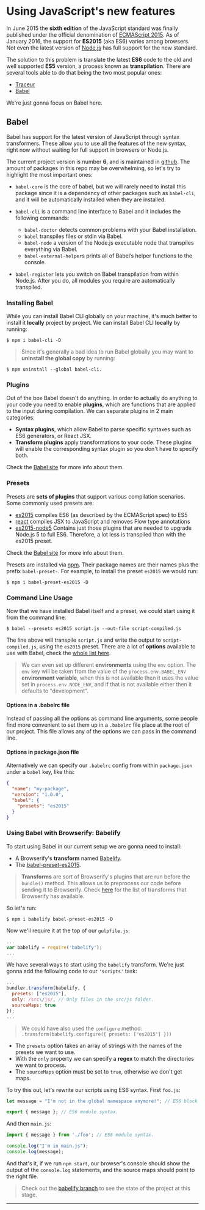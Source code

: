 # Using JavaScript's new features
In June 2015 the **sixth edition** of the JavaScript standard was finally published under the official denomination of [ECMAScript 2015][1]. As of January 2016, the support for **ES2015** (aka ES6) varies among browsers. Not even the latest version of [Node.js][2] has full support for the new standard.

The solution to this problem is translate the latest **ES6** code to the old and well supported **ES5** version, a process known as **transpilation**. There are several tools able to do that being the two most popular ones:

* [Traceur][3]
* [Babel][4]

We're just gonna focus on Babel here.

## Babel
Babel has support for the latest version of JavaScript through syntax transformers. These allow you to use all the features of the new syntax, right now without waiting for full support in browsers or Node.js.

The current project version is number **6**, and is maintained in [github][5]. The amount of packages in this repo may be overwhelming, so let's try to highlight the most important ones:

* `babel-core` is the core of babel, but we will rarely need to install this package since it is a dependency of other packages such as `babel-cli`, and it will be automatically installed when they are installed.
* `babel-cli` is a command line interface to Babel and it includes the following commands:

  * `babel-doctor` detects common problems with your Babel installation.
  * `babel` transpiles files or stdin via Babel.
  * `babel-node` a version of the Node.js executable node that transpiles everything via Babel.
  * `babel-external-helper`s prints all of Babel’s helper functions to the console.

* `babel-register` lets you switch on Babel transpilation from within Node.js. After you do, all modules you require are automatically transpiled.

### Installing Babel
While you can install Babel CLI globally on your machine, it's much better to install it **locally** project by project. We can install Babel CLI **locally** by running:
```
$ npm i babel-cli -D
```

> Since it's generally a bad idea to run Babel globally you may want to **uninstall the global copy** by running:
  ```
  $ npm uninstall --global babel-cli.
  ```

### Plugins
Out of the box Babel doesn't do anything. In order to actually do anything to your code you need to enable **plugins**, which are functions that are applied to the input during compilation. We can separate plugins in 2 main categories:

* **Syntax plugins**, which allow Babel to parse specific syntaxes such as ES6 generators, or React JSX.
* **Transform plugins** apply transformations to your code. These plugins will enable the corresponding syntax plugin so you don't have to specify both.

Check the [Babel site][6] for more info about them.

### Presets
Presets are **sets of plugins** that support various compilation scenarios. Some commonly used presets are:

* [es2015][7] compiles ES6 (as described by the ECMAScript spec) to ES5
* [react][8] compiles JSX to JavaScript and removes Flow type annotations
* [es2015-node5][9] Contains just those plugins that are needed to upgrade Node.js 5 to full ES6. Therefore, a lot less is transpiled than with the es2015 preset.

Check the [Babel site][10] for more info about them.

Presets are installed via [npm][11]. Their package names are their names plus the prefix `babel-preset-`. For example, to install the preset `es2015` we would run:

```
$ npm i babel-preset-es2015 -D
```

### Command Line Usage
Now that we have installed Babel itself and a preset, we could start using it from the command line:

```
$ babel --presets es2015 script.js --out-file script-compiled.js
```

The line above will transpile `script.js` and write the output to `script-compiled.js`, using the `es2015` preset. There are a lot of **options** available to use with Babel, check the [whole list here][12].

> We can even set up different **environments** using the `env` option. The `env` key will be taken from the value of the `process.env.BABEL_ENV` **environment variable**, when this is not available then it uses the value set in `process.env.NODE_ENV`, and if that is not available either then it defaults to "development".

#### Options in a .babelrc file
Instead of passing all the options as command line arguments, some people find more convenient to set them up in a `.babelrc` file place at the root of our project. This file allows any of the options we can pass in the command line.

#### Options in package.json file
Alternatively we can specify our `.babelrc` config from within `package.json` under a `babel` key, like this:

```json
{
  "name": "my-package",
  "version": "1.0.0",
  "babel": {
    "presets": "es2015"
  }
}
```

### Using Babel with Browserify: Babelify
To start using Babel in our current setup we are gonna need to install:

* A Browserify's **transform** named [Babelify][13].
* The [babel-preset-es2015][7].

> **Transforms** are sort of Browserify's plugins that are run before the `bundle()` method. This allows us to preprocess our code before sending it to Browserify. Check [here][14] for the list of transforms that Browserify has available.

So let's run:
```
$ npm i babelify babel-preset-es2015 -D
```

Now we'll require it at the top of our `gulpfile.js`:
```js
...
var babelify = require('babelify');
...
```

We have several ways to start using the `babelify` transform. We're just gonna add the following code to our `'scripts'` task:
```js
...
bundler.transform(babelify, {
  presets: ["es2015"],
  only: /src\/js/, // Only files in the src/js folder.
  sourceMaps: true
});
...
```

> We could have also used the `configure` method:
> `.transform(babelify.configure({ presets: ["es2015"] }))`

* The `presets` option takes an array of strings with the names of the presets we want to use.
* With the `only` property we can specify a **regex** to match the directories we want to process.
* The `sourceMaps` option must be set to `true`, otherwise we don't get maps.

To try this out, let's rewrite our scripts using ES6 syntax. First `foo.js`:
```js
let message = "I'm not in the global namespace anymore!"; // ES6 block scope local variable.

export { message }; // ES6 module syntax.
```

And then `main.js`:
```js
import { message } from './foo'; // ES6 module syntax.

console.log("I'm in main.js");
console.log(message);
```

And that's it, if we run `npm start`, our browser's console should show the output of the `console.log` statements, and the source maps should point to the right file.


> Check out the [babelify branch][17] to see the state of the project at this stage.

---
[1]: http://www.ecma-international.org/publications/files/ECMA-ST/Ecma-262.pdf
[2]: https://nodejs.org/en/
[3]: https://github.com/google/traceur-compiler
[4]: https://babeljs.io
[5]: https://github.com/babel/babel
[6]: https://babeljs.io/docs/plugins/
[7]: http://babeljs.io/docs/plugins/preset-es2015/
[8]: http://babeljs.io/docs/plugins/preset-react/
[9]: https://github.com/alekseykulikov/babel-preset-es2015-node5
[10]: https://babeljs.io/docs/plugins/#presets
[11]: https://www.npmjs.org/
[12]: https://babeljs.io/docs/usage/options/
[13]: https://github.com/babel/babelify
[14]: https://github.com/substack/node-browserify/wiki/list-of-transforms
[15]: https://facebook.github.io/react/
[16]: https://babeljs.io/docs/plugins/preset-react/
[17]: https://github.com/lifeBalance/playground-js/tree/watchify
